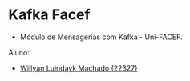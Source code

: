 # Kafka Facef

- Módulo de Mensagerias com Kafka - Uni-FACEF.

Aluno:
- [Willyan Luindayk Machado (22327)](https://github.com/luindayk)